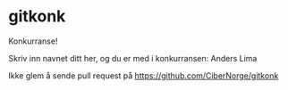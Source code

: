 gitkonk
=======

Konkurranse!

Skriv inn navnet ditt her, og du er med i konkurransen:
Anders Lima

Ikke glem å sende pull request på https://github.com/CiberNorge/gitkonk
